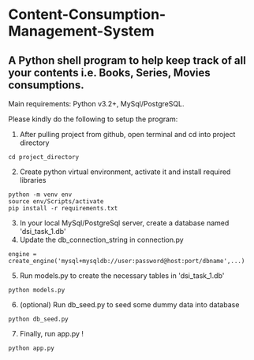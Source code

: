 # Content-Consumption-Management-System

## A Python shell program to help keep track of all your contents i.e. Books, Series, Movies consumptions.

Main requirements: Python v3.2+, MySql/PostgreSQL.

Please kindly do the following to setup the program:
1. After pulling project from github, open terminal and cd into project directory
```
cd project_directory
```

2. Create python virtual environment, activate it and install required libraries
```
python -m venv env 
source env/Scripts/activate
pip install -r requirements.txt
```

3. In your local MySql/PostgreSql server, create a database named 'dsi_task_1.db'
4. Update the db_connection_string in connection.py 
```
engine = create_engine('mysql+mysqldb://user:password@host:port/dbname',...)
```
5. Run models.py to create the necessary tables in 'dsi_task_1.db'
```
python models.py
```

6. (optional) Run db_seed.py to seed some dummy data into database
```
python db_seed.py
```

7. Finally, run app.py ! 
```
python app.py
```